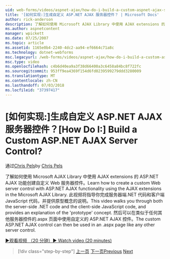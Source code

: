 ```yaml
---
uid: web-forms/videos/aspnet-ajax/how-do-i-build-a-custom-aspnet-ajax-server-control
title: '[如何实现:]生成自定义 ASP.NET AJAX 服务器控件？ | Microsoft Docs'
author: rick-anderson
description: 了解如何使用 Microsoft AJAX Library 中使用 AJAX extensions 的 ASP.NET AJAX 功能创建自定义 Web 服务器控件。 此视频将引导你...
ms.author: aspnetcontent
manager: wpickett
ms.date: 07/25/2007
ms.topic: article
ms.assetid: 1165e0b4-2240-4dc2-aa94-ef6664c71a8c
ms.technology: dotnet-webforms
msc.legacyurl: /web-forms/videos/aspnet-ajax/how-do-i-build-a-custom-aspnet-ajax-server-control
msc.type: video
ms.openlocfilehash: c4b6d40ea9a3f38d66400a3c6458a84bc8f722fc
ms.sourcegitcommit: 953ff9ea4369f154d6fd0239599279ddd3280009
ms.translationtype: MT
ms.contentlocale: zh-CN
ms.lasthandoff: 07/03/2018
ms.locfileid: "37397417"
---
```

<a name="how-do-i-build-a-custom-aspnet-ajax-server-control"></a><span data-ttu-id="c5485-105">[如何实现:]生成自定义 ASP.NET AJAX 服务器控件？</span><span class="sxs-lookup"><span data-stu-id="c5485-105">[How Do I:] Build a Custom ASP.NET AJAX Server Control?</span></span>
====================
<span data-ttu-id="c5485-106">通过[Chris Pels](https://twitter.com/chrispels)</span><span class="sxs-lookup"><span data-stu-id="c5485-106">by [Chris Pels](https://twitter.com/chrispels)</span></span>

<span data-ttu-id="c5485-107">了解如何使用 Microsoft AJAX Library 中使用 AJAX extensions 的 ASP.NET AJAX 功能创建自定义 Web 服务器控件。</span><span class="sxs-lookup"><span data-stu-id="c5485-107">Learn how to create a custom Web server control with ASP.NET AJAX functionality using the AJAX extensions in the Microsoft AJAX Library.</span></span> <span data-ttu-id="c5485-108">此视频将指导你完成服务器端.NET 代码和客户端 JavaScript 代码，并提供原型概念的说明。</span><span class="sxs-lookup"><span data-stu-id="c5485-108">This video walks you through both the server-side .NET code and the client-side JavaScript code, and provides an explanation of the 'prototype' concept.</span></span> <span data-ttu-id="c5485-109">然后可以在类似于任何其他服务器控件的.aspx 页面中使用自定义的 ASP.NET AJAX 控件。</span><span class="sxs-lookup"><span data-stu-id="c5485-109">The custom ASP.NET AJAX control can then be used in an .aspx page like any other server control.</span></span>

[<span data-ttu-id="c5485-110">&#9654;观看视频 （20 分钟）</span><span class="sxs-lookup"><span data-stu-id="c5485-110">&#9654; Watch video (20 minutes)</span></span>](https://channel9.msdn.com/Blogs/ASP-NET-Site-Videos/how-do-i-build-a-custom-aspnet-ajax-server-control)

> [!div class="step-by-step"]
> <span data-ttu-id="c5485-111">[上一页](how-do-i-debug-aspnet-ajax-applications-using-visual-studio-2005.md)
> [下一页](how-do-i-use-javascript-to-refresh-an-aspnet-ajax-updatepanel.md)</span><span class="sxs-lookup"><span data-stu-id="c5485-111">[Previous](how-do-i-debug-aspnet-ajax-applications-using-visual-studio-2005.md)
[Next](how-do-i-use-javascript-to-refresh-an-aspnet-ajax-updatepanel.md)</span></span>
